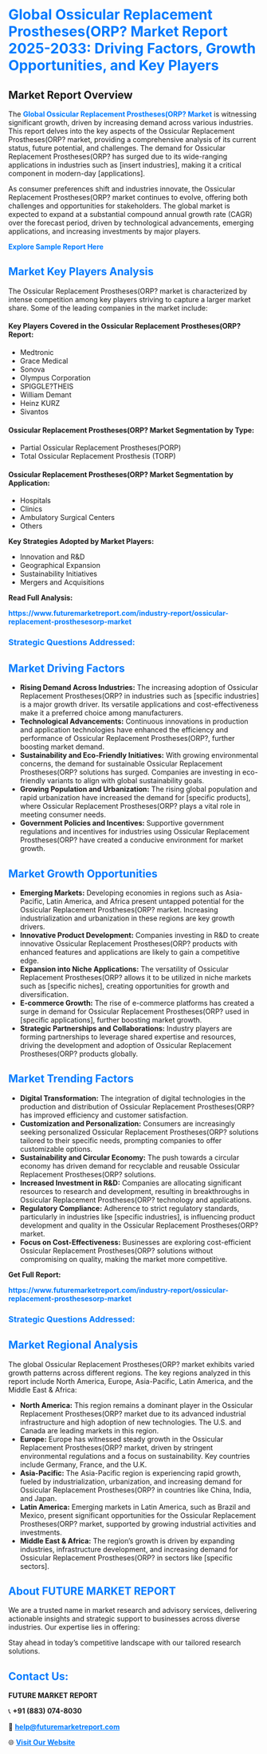 <h1 style="color: #007BFF;">Global Ossicular Replacement Prostheses(ORP? Market Report 2025-2033: Driving Factors, Growth Opportunities, and Key Players</h1>

<section id="overview">
<h2>Market Report Overview</h2>
<p>The <a href="https://www.futuremarketreport.com/industry-report/ossicular-replacement-prosthesesorp-market" style="color: #007BFF; text-decoration: none;"><strong>Global Ossicular Replacement Prostheses(ORP? Market</strong></a> is witnessing significant growth, driven by increasing demand across various industries. This report delves into the key aspects of the Ossicular Replacement Prostheses(ORP? market, providing a comprehensive analysis of its current status, future potential, and challenges. The demand for Ossicular Replacement Prostheses(ORP? has surged due to its wide-ranging applications in industries such as [insert industries], making it a critical component in modern-day [applications].</p>
<p>As consumer preferences shift and industries innovate, the Ossicular Replacement Prostheses(ORP? market continues to evolve, offering both challenges and opportunities for stakeholders. The global market is expected to expand at a substantial compound annual growth rate (CAGR) over the forecast period, driven by technological advancements, emerging applications, and increasing investments by major players.</p>
</section>

<section id="overview">
<p><a href="https://www.futuremarketreport.com/request-sample/reportId=77755" style="color: #007BFF; text-decoration: none;"><strong>Explore Sample Report Here</strong></a></p>
</section>

<section id="key-players">
<h2 style="color: #007BFF;">Market Key Players Analysis</h2>
<p>The Ossicular Replacement Prostheses(ORP? market is characterized by intense competition among key players striving to capture a larger market share. Some of the leading companies in the market include:</p>
<h4>Key Players Covered in the Ossicular Replacement Prostheses(ORP? Report:</h4>
<ul><li>Medtronic</li><li>Grace Medical</li><li>Sonova</li><li>Olympus Corporation</li><li>SPIGGLE?THEIS</li><li>William Demant</li><li>Heinz KURZ</li><li>Sivantos</li></ul>
<h4>Ossicular Replacement Prostheses(ORP? Market Segmentation by Type:</h4>
<ul><li>Partial Ossicular Replacement Prostheses(PORP)</li><li>Total Ossicular Replacement Prosthesis (TORP)</li></ul>

<h4>Ossicular Replacement Prostheses(ORP? Market Segmentation by Application:</h4>
<ul><li>Hospitals</li><li>Clinics</li><li>Ambulatory Surgical Centers</li><li>Others</li></ul>
<p><strong>Key Strategies Adopted by Market Players:</strong></p>
<ul>
<li>Innovation and R&D</li>
<li>Geographical Expansion</li>
<li>Sustainability Initiatives</li>
<li>Mergers and Acquisitions</li>
</ul>
</section>

<section>
<p><strong>Read Full Analysis: </strong></p><a href="https://www.futuremarketreport.com/industry-report/ossicular-replacement-prosthesesorp-market" style="color: #007BFF; text-decoration: none;"><strong>https://www.futuremarketreport.com/industry-report/ossicular-replacement-prosthesesorp-market</strong></a>
<h3 style="color: #007BFF;">Strategic Questions Addressed:</h3>
</section>

<section id="driving-factors">
<h2 style="color: #007BFF;">Market Driving Factors</h2>
<ul>
<li><strong>Rising Demand Across Industries:</strong> The increasing adoption of Ossicular Replacement Prostheses(ORP? in industries such as [specific industries] is a major growth driver. Its versatile applications and cost-effectiveness make it a preferred choice among manufacturers.</li>
<li><strong>Technological Advancements:</strong> Continuous innovations in production and application technologies have enhanced the efficiency and performance of Ossicular Replacement Prostheses(ORP?, further boosting market demand.</li>
<li><strong>Sustainability and Eco-Friendly Initiatives:</strong> With growing environmental concerns, the demand for sustainable Ossicular Replacement Prostheses(ORP? solutions has surged. Companies are investing in eco-friendly variants to align with global sustainability goals.</li>
<li><strong>Growing Population and Urbanization:</strong> The rising global population and rapid urbanization have increased the demand for [specific products], where Ossicular Replacement Prostheses(ORP? plays a vital role in meeting consumer needs.</li>
<li><strong>Government Policies and Incentives:</strong> Supportive government regulations and incentives for industries using Ossicular Replacement Prostheses(ORP? have created a conducive environment for market growth.</li>
</ul>
</section>

<section id="growth-opportunities">
<h2 style="color: #007BFF;">Market Growth Opportunities</h2>
<ul>
<li><strong>Emerging Markets:</strong> Developing economies in regions such as Asia-Pacific, Latin America, and Africa present untapped potential for the Ossicular Replacement Prostheses(ORP? market. Increasing industrialization and urbanization in these regions are key growth drivers.</li>
<li><strong>Innovative Product Development:</strong> Companies investing in R&D to create innovative Ossicular Replacement Prostheses(ORP? products with enhanced features and applications are likely to gain a competitive edge.</li>
<li><strong>Expansion into Niche Applications:</strong> The versatility of Ossicular Replacement Prostheses(ORP? allows it to be utilized in niche markets such as [specific niches], creating opportunities for growth and diversification.</li>
<li><strong>E-commerce Growth:</strong> The rise of e-commerce platforms has created a surge in demand for Ossicular Replacement Prostheses(ORP? used in [specific applications], further boosting market growth.</li>
<li><strong>Strategic Partnerships and Collaborations:</strong> Industry players are forming partnerships to leverage shared expertise and resources, driving the development and adoption of Ossicular Replacement Prostheses(ORP? products globally.</li>
</ul>
</section>

<section id="trending-factors">
<h2 style="color: #007BFF;">Market Trending Factors</h2>
<ul>
<li><strong>Digital Transformation:</strong> The integration of digital technologies in the production and distribution of Ossicular Replacement Prostheses(ORP? has improved efficiency and customer satisfaction.</li>
<li><strong>Customization and Personalization:</strong> Consumers are increasingly seeking personalized Ossicular Replacement Prostheses(ORP? solutions tailored to their specific needs, prompting companies to offer customizable options.</li>
<li><strong>Sustainability and Circular Economy:</strong> The push towards a circular economy has driven demand for recyclable and reusable Ossicular Replacement Prostheses(ORP? solutions.</li>
<li><strong>Increased Investment in R&D:</strong> Companies are allocating significant resources to research and development, resulting in breakthroughs in Ossicular Replacement Prostheses(ORP? technology and applications.</li>
<li><strong>Regulatory Compliance:</strong> Adherence to strict regulatory standards, particularly in industries like [specific industries], is influencing product development and quality in the Ossicular Replacement Prostheses(ORP? market.</li>
<li><strong>Focus on Cost-Effectiveness:</strong> Businesses are exploring cost-efficient Ossicular Replacement Prostheses(ORP? solutions without compromising on quality, making the market more competitive.</li>
</ul>
</section>

<section>
<p><strong>Get Full Report: </strong></p><a href="https://www.futuremarketreport.com/industry-report/ossicular-replacement-prosthesesorp-market" style="color: #007BFF; text-decoration: none;"><strong>https://www.futuremarketreport.com/industry-report/ossicular-replacement-prosthesesorp-market</strong></a>
<h3 style="color: #007BFF;">Strategic Questions Addressed:</h3>
</section>


<section id="regional-analysis">
<h2 style="color: #007BFF;">Market Regional Analysis</h2>
<p>The global Ossicular Replacement Prostheses(ORP? market exhibits varied growth patterns across different regions. The key regions analyzed in this report include North America, Europe, Asia-Pacific, Latin America, and the Middle East & Africa:</p>
<ul>
<li><strong>North America:</strong> This region remains a dominant player in the Ossicular Replacement Prostheses(ORP? market due to its advanced industrial infrastructure and high adoption of new technologies. The U.S. and Canada are leading markets in this region.</li>
<li><strong>Europe:</strong> Europe has witnessed steady growth in the Ossicular Replacement Prostheses(ORP? market, driven by stringent environmental regulations and a focus on sustainability. Key countries include Germany, France, and the U.K.</li>
<li><strong>Asia-Pacific:</strong> The Asia-Pacific region is experiencing rapid growth, fueled by industrialization, urbanization, and increasing demand for Ossicular Replacement Prostheses(ORP? in countries like China, India, and Japan.</li>
<li><strong>Latin America:</strong> Emerging markets in Latin America, such as Brazil and Mexico, present significant opportunities for the Ossicular Replacement Prostheses(ORP? market, supported by growing industrial activities and investments.</li>
<li><strong>Middle East & Africa:</strong> The region’s growth is driven by expanding industries, infrastructure development, and increasing demand for Ossicular Replacement Prostheses(ORP? in sectors like [specific sectors].</li>
</ul>
</section>

<footer>
<h2 style="color: #007BFF;">About FUTURE MARKET REPORT</h2>
<p>We are a trusted name in market research and advisory services, delivering actionable insights and strategic support to businesses across diverse industries. Our expertise lies in offering:</p>

<p>Stay ahead in today’s competitive landscape with our tailored research solutions.</p>

<h2 style="color: #007BFF;">Contact Us:</h2>
<p><strong>FUTURE MARKET REPORT</strong></p>
<p>📞 <strong>+91 (883) 074-8030</strong></p>
<p>📧 <strong><a href="mailto:help@futuremarketreport.com" style="color: #007BFF;">help@futuremarketreport.com</a></strong></p>
<p>🌐 <strong><a href="https://www.futuremarketreport.com/" style="color: #007BFF;">Visit Our Website</a></strong></p>
</footer>